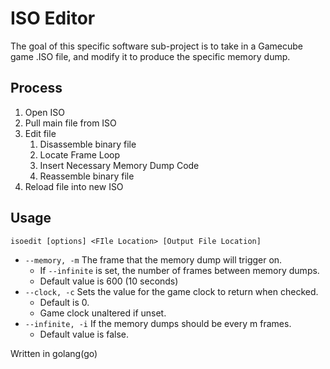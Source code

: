 # ISO Editor

The goal of this specific software sub-project is to take in a Gamecube game .ISO file, and modify it to produce the specific memory dump.


## Process

1. Open ISO
2. Pull main file from ISO
3. Edit file
   1. Disassemble binary file
   2. Locate Frame Loop
   3. Insert Necessary Memory Dump Code
   4. Reassemble binary file
4. Reload file into new ISO

## Usage

```
isoedit [options] <FIle Location> [Output File Location] 
```

- `--memory, -m` The frame that the memory dump will trigger on. 
   - If `--infinite` is set, the number of frames between memory dumps. 
   - Default value is 600 (10 seconds)
- `--clock, -c` Sets the value for the game clock to return when checked. 
   - Default is 0.
   - Game clock unaltered if unset.
- `--infinite, -i` If the memory dumps should be every m frames. 
   - Default value is false. 


Written in golang(go)

